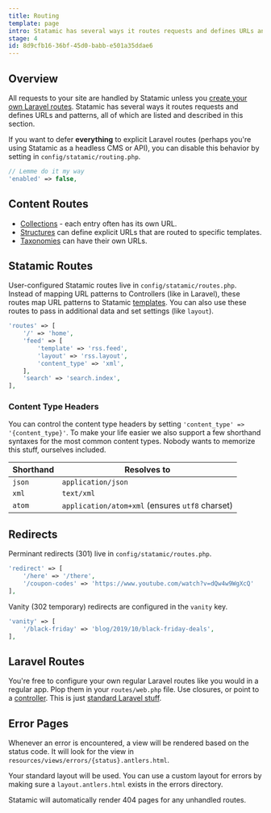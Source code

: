 ```yaml
---
title: Routing
template: page
intro: Statamic has several ways it routes requests and defines URLs and patterns, all of which are listed and described in this section.
stage: 4
id: 8d9cfb16-36bf-45d0-babb-e501a35ddae6
---
```

## Overview

All requests to your site are handled by Statamic unless you [create your own Laravel routes](#laravel-routes). Statamic has several ways it routes requests and defines URLs and patterns, all of which are listed and described in this section.

If you want to defer **everything** to explicit Laravel routes (perhaps you're using Statamic as a headless CMS or API), you can disable this behavior by setting in `config/statamic/routing.php`.

``` php
// Lemme do it my way
'enabled' => false,
```

## Content Routes

- [Collections](/collections-and-entries#routing) - each entry often has its own URL.
- [Structures](/structures#routing) can define explicit URLs that are routed to specific templates.
- [Taxonomies](/taxonomies#routing) can have their own URLs.

## Statamic Routes

User-configured Statamic routes live in `config/statamic/routes.php`. Instead of mapping URL patterns to Controllers (like in Laravel), these routes map URL patterns to Statamic [templates](/views#templates). You can also use these routes to pass in additional data and set settings (like `layout`).

``` php
'routes' => [
    '/' => 'home',
    'feed' => [
        'template' => 'rss.feed',
        'layout' => 'rss.layout',
        'content_type' => 'xml',
    ],
    'search' => 'search.index',
],
```

### Content Type Headers

You can control the content type headers by setting `'content_type' => '{content_type}'`. To make your life easier we also support a few shorthand syntaxes for the most common content types. Nobody wants to memorize this stuff, ourselves included.

| Shorthand | Resolves to |
|-----------|-------------|
| `json` | `application/json` |
| `xml` | `text/xml` |
| `atom` | `application/atom+xml` (ensures `utf8` charset) |

## Redirects

Perminant redirects (301) live in `config/statamic/routes.php`.

``` php
'redirect' => [
    '/here' => '/there',
    '/coupon-codes' => 'https://www.youtube.com/watch?v=dQw4w9WgXcQ'
],
```

Vanity (302 temporary) redirects are configured in the `vanity` key.

``` php
'vanity' => [
    '/black-friday' => 'blog/2019/10/black-friday-deals',
],
```


## Laravel Routes

You're free to configure your own regular Laravel routes like you would in a regular app. Plop them in your `routes/web.php` file. Use closures, or point to a [controller](/controllers). This is just [standard Laravel stuff](https://laravel.com/docs/routing).

## Error Pages

Whenever an error is encountered, a view will be rendered based on the status code. It will look for the view in `resources/views/errors/{status}.antlers.html`.

Your standard layout will be used. You can use a custom layout for errors by making sure a `layout.antlers.html` exists in the errors directory.

Statamic will automatically render 404 pages for any unhandled routes.
